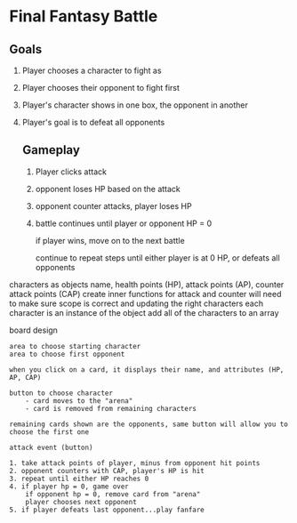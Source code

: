 # Final Fantasy Battle

## Goals

1. Player chooses a character to fight as

2. Player chooses their opponent to fight first

3. Player's character shows in one box, the opponent in another

4. Player's goal is to defeat all opponents

    ## Gameplay 

    1. Player clicks attack

    2. opponent loses HP based on the attack

    3. opponent counter attacks, player loses HP

    4. battle continues until player or opponent HP = 0

        if player wins, move on to the next battle

        continue to repeat steps until either player is at 0 HP, or defeats all opponents


characters as objects
    name, health points (HP), attack points (AP), counter attack points (CAP)
    create inner functions for attack and counter
        will need to make sure scope is correct and updating the right characters
    each character is an instance of the object
    add all of the characters to an array

board design

    area to choose starting character
    area to choose first opponent

    when you click on a card, it displays their name, and attributes (HP, AP, CAP)

    button to choose character
        - card moves to the "arena"
        - card is removed from remaining characters

    remaining cards shown are the opponents, same button will allow you to choose the first one

    attack event (button)

    1. take attack points of player, minus from opponent hit points
    2. opponent counters with CAP, player's HP is hit
    3. repeat until either HP reaches 0
    4. if player hp = 0, game over
        if opponent hp = 0, remove card from "arena"
        player chooses next opponent
    5. if player defeats last opponent...play fanfare
